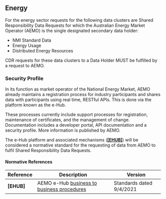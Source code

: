 
## Energy

For the energy sector requests for the following data clusters are Shared Responsibility Data Requests for which the Australian Energy Market Operator (AEMO) is the single designated secondary data holder:

* NMI Standard Data
* Energy Usage
* Distributed Energy Resources

CDR requests for these data clusters to a Data Holder MUST be fulfilled by a request to AEMO.

<h3 id="shared-responsibility_energy_security-profile">Security Profile</h3>

In its function as market operator of the National Energy Market, AEMO already maintains a
registration process for industry participants and shares data with participants using real time,
RESTful APIs. This is done via the platform known as the e-Hub.

These processes currently include support processes for registration, maintenance of certificates,
and the management of change. Documentation includes a developer portal, API documentation
and a security profile. More information is published by AEMO.


The e-Hub platform and associated mechanisms (**[[EHUB]](#nref-EHUB)**) will be considered a normative standard for the requesting of data from AEMO to fulfil Shared Responsibility Data Requests.

<h4 id="shared-responsibility_energy_normative-references">Normative References</h4>

| **Reference**  | **Description**  | **Version** |
| --- | --- | --- |
| <a id="nref-EHUB"></a>**[EHUB]** | AEMO e-Hub [business to business procedures](https://aemo.com.au/en/energy-systems/market-it-systems/electricity-system-guides/participant-it-interfaces)| Standards dated 9/4/2021
